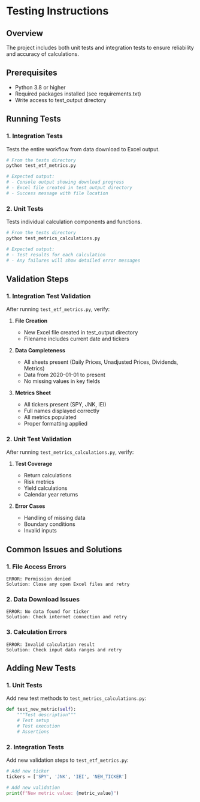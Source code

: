 # Testing Instructions

## Overview
The project includes both unit tests and integration tests to ensure reliability and accuracy of calculations.

## Prerequisites
- Python 3.8 or higher
- Required packages installed (see requirements.txt)
- Write access to test_output directory

## Running Tests

### 1. Integration Tests
Tests the entire workflow from data download to Excel output.

```bash
# From the tests directory
python test_etf_metrics.py

# Expected output:
# - Console output showing download progress
# - Excel file created in test_output directory
# - Success message with file location
```

### 2. Unit Tests
Tests individual calculation components and functions.

```bash
# From the tests directory
python test_metrics_calculations.py

# Expected output:
# - Test results for each calculation
# - Any failures will show detailed error messages
```

## Validation Steps

### 1. Integration Test Validation
After running `test_etf_metrics.py`, verify:

1. **File Creation**
   - New Excel file created in test_output directory
   - Filename includes current date and tickers

2. **Data Completeness**
   - All sheets present (Daily Prices, Unadjusted Prices, Dividends, Metrics)
   - Data from 2020-01-01 to present
   - No missing values in key fields

3. **Metrics Sheet**
   - All tickers present (SPY, JNK, IEI)
   - Full names displayed correctly
   - All metrics populated
   - Proper formatting applied

### 2. Unit Test Validation
After running `test_metrics_calculations.py`, verify:

1. **Test Coverage**
   - Return calculations
   - Risk metrics
   - Yield calculations
   - Calendar year returns

2. **Error Cases**
   - Handling of missing data
   - Boundary conditions
   - Invalid inputs

## Common Issues and Solutions

### 1. File Access Errors
```
ERROR: Permission denied
Solution: Close any open Excel files and retry
```

### 2. Data Download Issues
```
ERROR: No data found for ticker
Solution: Check internet connection and retry
```

### 3. Calculation Errors
```
ERROR: Invalid calculation result
Solution: Check input data ranges and retry
```

## Adding New Tests

### 1. Unit Tests
Add new test methods to `test_metrics_calculations.py`:
```python
def test_new_metric(self):
    """Test description"""
    # Test setup
    # Test execution
    # Assertions
```

### 2. Integration Tests
Add new validation steps to `test_etf_metrics.py`:
```python
# Add new ticker
tickers = ['SPY', 'JNK', 'IEI', 'NEW_TICKER']

# Add new validation
print(f"New metric value: {metric_value}")
```
